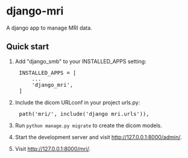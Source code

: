 # django-mri



A django app to manage MRI data.



Quick start
-----------

1. Add "django_smb" to your INSTALLED_APPS setting:

<pre>
    INSTALLED_APPS = [  
        ...  
        'django_mri',  
    ]  
</pre>

2. Include the dicom URLconf in your project urls.py:

<pre>
    path('mri/', include('django_mri.urls')),
</pre>

3. Run `python manage.py migrate` to create the dicom models.

4. Start the development server and visit http://127.0.0.1:8000/admin/.

5. Visit http://127.0.0.1:8000/mri/.




[1]: https://www.dicomstandard.org/
